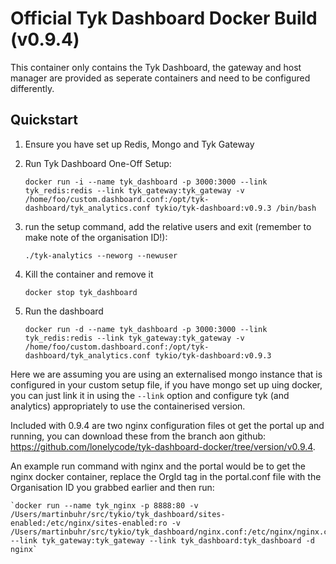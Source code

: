 Official Tyk Dashboard Docker Build (v0.9.4)
============================================

This container only contains the Tyk Dashboard, the gateway and host manager are provided as seperate containers and need to be configured differently.

Quickstart
----------

1. Ensure you have set up Redis, Mongo and Tyk Gateway

2. Run Tyk Dashboard One-Off Setup:

	`docker run -i --name tyk_dashboard -p 3000:3000 --link tyk_redis:redis --link tyk_gateway:tyk_gateway -v /home/foo/custom.dashboard.conf:/opt/tyk-dashboard/tyk_analytics.conf tykio/tyk-dashboard:v0.9.3 /bin/bash`

3. run the setup command, add the relative users and exit (remember to make note of the organisation ID!):
	
	`./tyk-analytics --neworg --newuser`

4. Kill the container and remove it
	
	`docker stop tyk_dashboard`

5. Run the dashboard

	`docker run -d --name tyk_dashboard -p 3000:3000 --link tyk_redis:redis --link tyk_gateway:tyk_gateway -v /home/foo/custom.dashboard.conf:/opt/tyk-dashboard/tyk_analytics.conf tykio/tyk-dashboard:v0.9.3`

Here we are assuming you are using an externalised mongo instance that is configured in your custom setup file, if you have mongo set up uing docker, you can just link it in using the `--link` option and configure tyk (and analytics) appropriately to use the containerised version.

Included with 0.9.4 are two nginx configuration files ot get the portal up and running, you can download these from the branch aon github: https://github.com/lonelycode/tyk-dashboard-docker/tree/version/v0.9.4.

An example run command with nginx and the portal would be to get the nginx docker container, replace the OrgId tag in the portal.conf file with the Organisation ID you grabbed earlier and then run:

	`docker run --name tyk_nginx -p 8888:80 -v /Users/martinbuhr/src/tykio/tyk_dashboard/sites-enabled:/etc/nginx/sites-enabled:ro -v /Users/martinbuhr/src/tykio/tyk_dashboard/nginx.conf:/etc/nginx/nginx.conf:ro --link tyk_gateway:tyk_gateway --link tyk_dashboard:tyk_dashboard -d nginx`

